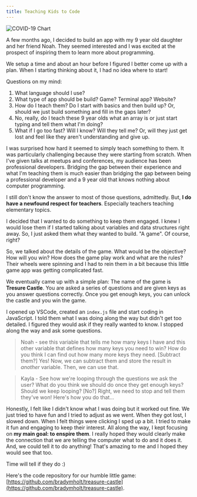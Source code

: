 ```yaml
---
title: Teaching Kids to Code
---
```


![COVID-19 Chart](/teaching-kids-to-code/teasure-castle-win.png)

A few months ago, I decided to build an app with my 9 year old daughter and her friend Noah.  They seemed interested and I was excited at the prospect of inspiring them to learn more about programming.

We setup a time and about an hour before I figured I better come up with a plan.  When I starting thinking about it, I had no idea where to start!

Questions on my mind:
1. What language should I use?
1. What type of app should be build?  Game?  Terminal app?  Website?
1. How do I teach them?  Do I start with basics and then build up?  Or, should we just build something and fill in the gaps later?
1. No, really, do I teach these 9 year olds what an array is or just start typing and tell them what I'm doing?
1. What if I go too fast?  Will I know?  Will they tell me?  Or, will they just get lost and feel like they aren't understanding and give up.

I was surprised how hard it seemed to simply teach something to them.  It was particularly challenging because they were starting from scratch.  When I've given talks at meetups and conferences, my audience has been professional developers.  Bridging the gap between their experience and what I'm teaching them is much
easier than bridging the gap between being a professional developer and a 9 year old that knows nothing about computer programming.

I still don't know the answer to most of those questions, admittedly.  But, **I do have a newfound respect for teachers**.  Especially teachers teaching elementary topics.

I decided that I wanted to do something to keep them engaged.  I knew I would lose them if I started talking about variables and data structures right away.  So,
I just asked them what they wanted to build.  "A game".  Of course, right?

So, we talked about the details of the game.  What would be the objective?  How will you win?  How does the game play work and what are the rules?  Their wheels were spinning and I had to rein them in a bit because this little game app was getting complicated fast.

We eventually came up with a simple plan: The name of the game is **Tresure Castle**.  You are asked a series of questions and are given keys as you answer questions correctly.  Once you get enough keys, you can unlock the castle and you win the game.

I opened up VSCode, created an `index.js` file and start coding in JavaScript.  I told them what I was doing along the way but didn't get too detailed.  I figured they would ask if they really wanted to know.  I stopped along the way and ask some questions.

> Noah - see this variable that tells me how many keys I have and this other variable that defines how many keys you need to win?  How do you think I can find out how many more keys they need. [Subtract them?] Yes!  Now, we can subtract them and store the result in _another_ variable.  Then, we can use that.

> Kayla - See how we're looping through the questions we ask the user?  What do you think we should do once they get enough keys?  Should we keep looping?  [No?] Right, we need to stop and tell them they've won!  Here's how you do that...

Honestly, I felt like I didn't know what I was doing but it worked out fine.  We just tried to have fun and I tried to adjust as we went.  When they got lost, I slowed down.  When I felt things were clicking I sped up a bit.  I tried to make it fun and engaging to keep their interest.  All along the way, I kept focusing on **my main goal: to enspire them**.  I really hoped they would clearly make the connection that we are telling the computer what to do and it does it.  And, we could tell it to do anything!  That's amazing to me and I hoped they would see that too.

Time will tell if they do :)

Here's the code repository for our humble little game: [https://github.com/bradymholt/treasure-castle](https://github.com/bradymholt/treasure-castle).
